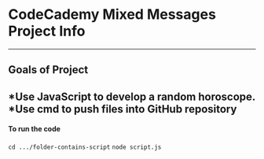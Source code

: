 # CodeCademy Mixed Messages Project Info

---
## Goals of Project

*Use JavaScript to develop a random horoscope.
*Use cmd to push files into GitHub repository
---

#### To run the code

`cd .../folder-contains-script`
`node script.js`




